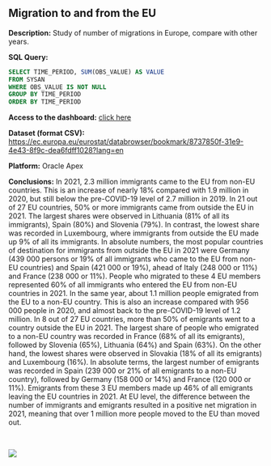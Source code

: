 ## Migration to and from the EU

****Description:**** Study of number of migrations in Europe, compare with other years.

****SQL Query:**** 
`````SQL
SELECT TIME_PERIOD, SUM(OBS_VALUE) AS VALUE
FROM SYSAN
WHERE OBS_VALUE IS NOT NULL
GROUP BY TIME_PERIOD
ORDER BY TIME_PERIOD
`````

****Access to the dashboard:**** [click here](https://apex.oracle.com/pls/apex/r/analysisstudent/sysan/migrationan?session=8997699073184)

****Dataset (format CSV):**** https://ec.europa.eu/eurostat/databrowser/bookmark/8737850f-31e9-4e43-8f9c-dea6fdff1028?lang=en

****Platform:**** Oracle Apex

****Conclusions:**** In 2021, 2.3 million immigrants came to the EU from non-EU countries. This is an increase of nearly 18% compared with 1.9 million in 2020, but still below the pre-COVID-19 level of 2.7 million in 2019. In 21 out of 27 EU countries, 50% or more immigrants came from outside the EU in 2021. The largest shares were observed in Lithuania (81% of all its immigrants), Spain (80%) and Slovenia (79%). In contrast, the lowest share was recorded in Luxembourg, where immigrants from outside the EU made up 9% of all its immigrants. In absolute numbers, the most popular countries of destination for immigrants from outside the EU in 2021 were Germany (439 000 persons or 19% of all immigrants who came to the EU from non-EU countries) and Spain (421 000 or 19%), ahead of Italy (248 000 or 11%) and France (238 000 or 11%). People who migrated to these 4 EU members represented 60% of all immigrants who entered the EU from non-EU countries in 2021. In the same year, about 1.1 million people emigrated from the EU to a non-EU country. This is also an increase compared with 956 000 people in 2020, and almost back to the pre-COVID-19 level of 1.2 million. In 8 out of 27 EU countries, more than 50% of emigrants went to a country outside the EU in 2021. The largest share of people who emigrated to a non-EU country was recorded in France (68% of all its emigrants), followed by Slovenia (65%), Lithuania (64%) and Spain (63%). On the other hand, the lowest shares were observed in Slovakia (18% of all its emigrants) and Luxembourg (16%). In absolute terms, the largest number of emigrants was recorded in Spain (239 000 or 21% of all emigrants to a non-EU country), followed by Germany (158 000 or 14%) and France (120 000 or 11%). Emigrants from these 3 EU members made up 46% of all emigrants leaving the EU countries in 2021. At EU level, the difference between the number of immigrants and emigrants resulted in a positive net migration in 2021, meaning that over 1 million more people moved to the EU than moved out.

<br>

![](https://i.imgur.com/l7WaAKK.png)